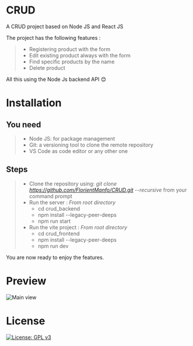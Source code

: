 # CRUD
A CRUD project based on Node JS and React JS

The project has the following features :
> - Registering product with the form
> - Edit existing product always with the form
> - Find specific products by the name
> - Delete product

 All this using the Node Js backend API 😊

# Installation

  ## You need 
  > * Node JS: for package management
  > * Git: a versioning tool to clone the remote repository
  > * VS Code as code editor or any other one
  >
  ## Steps
  > - Clone the repository using: *git clone https://github.com/FlorientManfo/CRUD.git --recursive* from your command prompt
  > - Run the server : *From root directory*
  >   - cd crud_backend
  >   - npm install --legacy-peer-deeps
  >   - npm run start
  > - Run the vite project : *From root directory*
  >   - cd crud_frontend
  >   - npm install --legacy-peer-deeps
  >   - npm run dev

 You are now ready to enjoy the features.

# Preview

![Main view](https://github.com/FlorientManfo/CRUD/assets/86477019/14ccd07f-1a43-4213-861d-2b1b1a71589c)

# License
[![License: GPL v3](https://img.shields.io/badge/License-GPLv3-blue.svg)](https://www.gnu.org/licenses/gpl-3.0)




